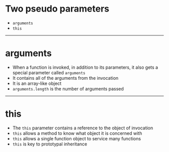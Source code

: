 # Two pseudo parameters

* `arguments`
* `this`

---

# arguments

* When a function is invoked, in addition to its parameters, it also gets a special parameter called `arguments`
* It contains all of the arguments from the invocation
* It is an array-like object
* `arguments.length` is the number of arguments passed

---

# this

* The `this` parameter contains a reference to the object of invocation
* `this` allows a method to know what object it is concerned with
* `this` allows a single function object to service many functions
* `this` is key to prototypal inheritance

